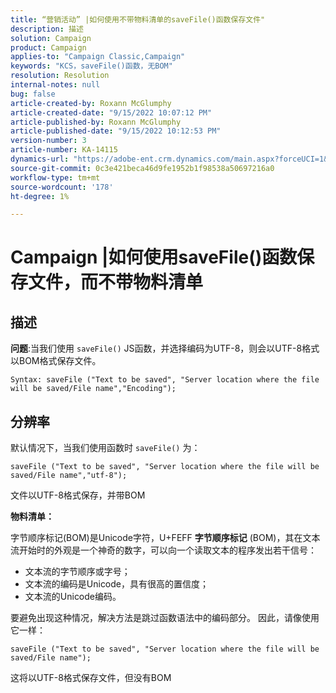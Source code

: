 ```yaml
---
title: “营销活动” |如何使用不带物料清单的saveFile()函数保存文件"
description: 描述
solution: Campaign
product: Campaign
applies-to: "Campaign Classic,Campaign"
keywords: "KCS，saveFile()函数，无BOM"
resolution: Resolution
internal-notes: null
bug: false
article-created-by: Roxann McGlumphy
article-created-date: "9/15/2022 10:07:12 PM"
article-published-by: Roxann McGlumphy
article-published-date: "9/15/2022 10:12:53 PM"
version-number: 3
article-number: KA-14115
dynamics-url: "https://adobe-ent.crm.dynamics.com/main.aspx?forceUCI=1&pagetype=entityrecord&etn=knowledgearticle&id=5605e9bc-4235-ed11-9db1-00224808679b"
source-git-commit: 0c3e421beca46d9fe1952b1f98538a50697216a0
workflow-type: tm+mt
source-wordcount: '178'
ht-degree: 1%

---
```


# Campaign |如何使用saveFile()函数保存文件，而不带物料清单

## 描述


<b>问题</b>:当我们使用 `saveFile()` JS函数，并选择编码为UTF-8，则会以UTF-8格式以BOM格式保存文件。


```
Syntax: saveFile ("Text to be saved", "Server location where the file will be saved/File name","Encoding");
```



## 分辨率


默认情况下，当我们使用函数时 `saveFile()` 为：


```
saveFile ("Text to be saved", "Server location where the file will be saved/File name","utf-8");
```


文件以UTF-8格式保存，并带BOM

<b>物料清单： </b>

字节顺序标记(BOM)是Unicode字符，U+FEFF <b>字节顺序标记</b> (BOM)，其在文本流开始时的外观是一个神奇的数字，可以向一个读取文本的程序发出若干信号：

- 文本流的字节顺序或字号；
- 文本流的编码是Unicode，具有很高的置信度；
- 文本流的Unicode编码。


要避免出现这种情况，解决方法是跳过函数语法中的编码部分。 因此，请像使用它一样：


```
saveFile ("Text to be saved", "Server location where the file will be saved/File name");
```


这将以UTF-8格式保存文件，但没有BOM
